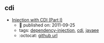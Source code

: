 cdi 
---
* [Injection with CDI (Part I)](https://antoniogoncalves.org/2011/05/03/injection-with-cdi-part-i/)
    * :calendar: published on: 2011-09-25
    * tags: [dependency-injection](../tags/dependency-injection.md), [cdi](../tags/cdi.md), [javaee](../tags/javaee.md)
    * :octocat: [github url](https://github.com/agoncal/agoncal-sample-cdi)
